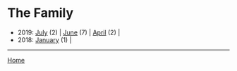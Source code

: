 # The Family

  * 2019: 
      [July](./the-family-2019-07.md) (2) | 
      [June](./the-family-2019-06.md) (7) | 
      [April](./the-family-2019-04.md) (2) | 
  * 2018: 
      [January](./the-family-2018-01.md) (1) | 

----

[Home](../)
